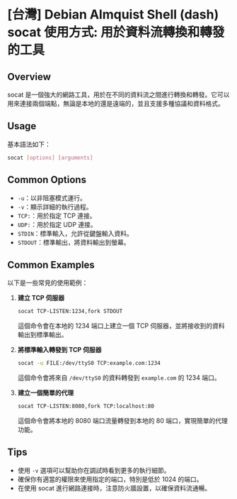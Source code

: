 # [台灣] Debian Almquist Shell (dash) socat 使用方式: 用於資料流轉換和轉發的工具

## Overview
socat 是一個強大的網路工具，用於在不同的資料流之間進行轉換和轉發。它可以用來連接兩個端點，無論是本地的還是遠端的，並且支援多種協議和資料格式。

## Usage
基本語法如下：
```bash
socat [options] [arguments]
```

## Common Options
- `-u`：以非阻塞模式運行。
- `-v`：顯示詳細的執行過程。
- `TCP:`：用於指定 TCP 連接。
- `UDP:`：用於指定 UDP 連接。
- `STDIN`：標準輸入，允許從鍵盤輸入資料。
- `STDOUT`：標準輸出，將資料輸出到螢幕。

## Common Examples
以下是一些常見的使用範例：

1. **建立 TCP 伺服器**
   ```bash
   socat TCP-LISTEN:1234,fork STDOUT
   ```
   這個命令會在本地的 1234 端口上建立一個 TCP 伺服器，並將接收到的資料輸出到標準輸出。

2. **將標準輸入轉發到 TCP 伺服器**
   ```bash
   socat -u FILE:/dev/ttyS0 TCP:example.com:1234
   ```
   這個命令會將來自 `/dev/ttyS0` 的資料轉發到 `example.com` 的 1234 端口。

3. **建立一個簡單的代理**
   ```bash
   socat TCP-LISTEN:8080,fork TCP:localhost:80
   ```
   這個命令會將本地的 8080 端口流量轉發到本地的 80 端口，實現簡單的代理功能。

## Tips
- 使用 `-v` 選項可以幫助你在調試時看到更多的執行細節。
- 確保你有適當的權限來使用指定的端口，特別是低於 1024 的端口。
- 在使用 socat 進行網路連接時，注意防火牆設置，以確保資料流通暢。